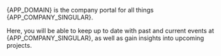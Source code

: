 <webui-data data-page-title="About {APP_DOMAIN}" data-page-subtitle=""></webui-data>

<webui-page-segment elevation="10">

{APP_DOMAIN} is the company portal for all things {APP_COMPANY_SINGULAR}.

Here, you will be able to keep up to date with past and current events at {APP_COMPANY_SINGULAR}, as well as gain insights into upcoming projects.

</webui-page-segment>

<webui-content src="https://cdn.myfi.ws/d/en-US/about-stoic-dreams.md"></webui-content>

